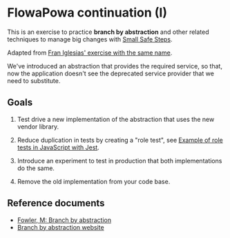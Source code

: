 # FlowaPowa continuation (I)

This is an exercise to practice **branch by abstraction** and other related techniques to manage big changes
with [Small Safe Steps](https://www.eferro.net/p/small-safe-steps-3s-workshop.html).

Adapted from [Fran Iglesias' exercise with the same name](https://github.com/franiglesias/flowapowa-ts-kata).

We've introduced an abstraction that provides the required service, so that, now the application doesn't see 
the deprecated service provider that we need to substitute.

## Goals

1. Test drive a new implementation of the abstraction that uses the new vendor library.

2. Reduce duplication in tests by creating a "role test", see [Example of role tests in JavaScript with Jest](https://codesai.com/posts/2022/08/role-tests-jest).

3. Introduce an experiment to test in production that both implementations do the same.

4. Remove the old implementation from your code base.

## Reference documents

* [Fowler, M: Branch by abstraction](https://martinfowler.com/bliki/BranchByAbstraction.html)
* [Branch by abstraction website](https://www.branchbyabstraction.com/)
